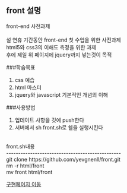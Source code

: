 ## front 설명<br/>
front-end 사전과제<br/>
<br/>
설 연휴 기간동안 front-end 첫 수업을 위한 사전과제<br/>
html5와 css3의 이해도 측정을 위한 과제<br/>
후에 제일 위 페이지에 jquery까지 넣는것이 목적<br/>

###학습목표
1. css 예습<br/>
2. html 마스터<br/>
3. jquery와 javascript 기본적인 개념의 이해<br/>

###사용방법
1. 업데이트 사항을 깃에 push한다<br/>
2. 서버에서 sh front.sh로 쉘을 실행시킨다<br/>
<br/>
front.sh내용<br/>
------------------------------------------------<br/>
git clone https://github.com/yevgnenll/front.git<br/>
rm -r html/front<br/>
mv front html/front<br/>

[구현페이지 이동](http://yevgnenll.me/front/test.html)

